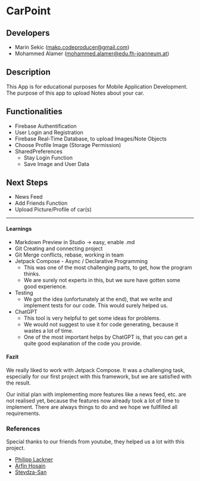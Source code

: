 # CarPoint

## Developers

- Marin Sekic (mako.codeproducer@gmail.com)
- Mohammed Alamer (mohammed.alamer@edu.fh-joanneum.at)

## Description

This App is for educational purposes for Mobile Application Development.
The purpose of this app to upload Notes about your car. 

## Functionalities

- Firebase Authentification
- User Login and Registration
- Firebase Real-Time Database, to upload Images/Note Objects
- Choose Profile Image (Storage Permission)
- SharedPreferences
  - Stay Login Function
  - Save Image and User Data

## Next Steps

- News Feed
- Add Friends Function
- Upload Picture/Profile of car(s)

---
#### Learnings

- Markdown Preview in Studio -> easy, enable .md
- Git Creating and connecting project
- Git Merge conflicts, rebase, working in team
- Jetpack Compose - Async / Declarative Programming
  - This was one of the most challenging parts, to get, how the program thinks.
  - We are surely not experts in this, but we sure have gotten some good experience.
- Testing
  - We got the idea (unfortunately at the end), that we write and implement tests for our code. This would surely helped us.
- ChatGPT
  - This tool is very helpful to get some ideas for problems.
  - We would not suggest to use it for code generating, because it wastes a lot of time.
  - One of the most important helps by ChatGPT is, that you can get a quite good explanation of the code you provide.

#### Fazit
We really liked to work with Jetpack Compose. It was a challenging task, especially for our first project with this framework, but we are satisfied with the result.

Our initial plan with implementing more features like a news feed, etc. are not realised yet, because the features now already took a lot of time to implement.
There are always things to do and we hope we fullfilled all requirements.

### References
Special thanks to our friends from youtube, they helped us a lot with this project.
- [Philipp Lackner](https://www.youtube.com/@PhilippLackner/videos)
- [Arfin Hosain](https://www.youtube.com/watch?v=gIuHATUBGvA&ab_channel=ArfinHosain)
- [Stevdza-San](https://www.youtube.com/watch?v=gg-KBGH9T8s&ab_channel=Stevdza-San)